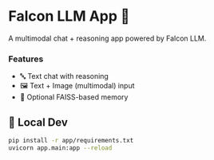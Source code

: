 # Falcon LLM App 🚀

A multimodal chat + reasoning app powered by Falcon LLM.

### Features
- 🔤 Text chat with reasoning
- 🖼️ Text + Image (multimodal) input
- 🧠 Optional FAISS-based memory

## 🔧 Local Dev

```bash
pip install -r app/requirements.txt
uvicorn app.main:app --reload
